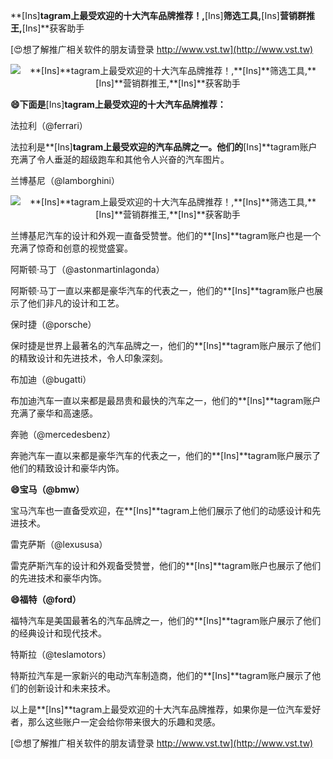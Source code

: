 **[Ins]**tagram上最受欢迎的十大汽车品牌推荐！,**[Ins]**筛选工具,**[Ins]**营销群推王,**[Ins]**获客助手

[😍想了解推广相关软件的朋友请登录 http://www.vst.tw](http://www.vst.tw)

 <center><img src="https://vst.tw/MP4/tuiguang/png/6.png" alt="**[Ins]**tagram上最受欢迎的十大汽车品牌推荐！,**[Ins]**筛选工具,**[Ins]**营销群推王,**[Ins]**获客助手"></center>

**😄下面是**[Ins]**tagram上最受欢迎的十大汽车品牌推荐：**

法拉利（@ferrari）

法拉利是**[Ins]**tagram上最受欢迎的汽车品牌之一。他们的**[Ins]**tagram账户充满了令人垂涎的超级跑车和其他令人兴奋的汽车图片。

兰博基尼（@lamborghini）

 <center><img src="https://vst.tw/MP4/tuiguang/png/3.png" alt="**[Ins]**tagram上最受欢迎的十大汽车品牌推荐！,**[Ins]**筛选工具,**[Ins]**营销群推王,**[Ins]**获客助手"></center>

兰博基尼汽车的设计和外观一直备受赞誉。他们的**[Ins]**tagram账户也是一个充满了惊奇和创意的视觉盛宴。

阿斯顿·马丁（@astonmartinlagonda）

阿斯顿·马丁一直以来都是豪华汽车的代表之一，他们的**[Ins]**tagram账户也展示了他们非凡的设计和工艺。

保时捷（@porsche）

保时捷是世界上最著名的汽车品牌之一，他们的**[Ins]**tagram账户展示了他们的精致设计和先进技术，令人印象深刻。

布加迪（@bugatti）

布加迪汽车一直以来都是最昂贵和最快的汽车之一，他们的**[Ins]**tagram账户充满了豪华和高速感。

奔驰（@mercedesbenz）

奔驰汽车一直以来都是豪华汽车的代表之一，他们的**[Ins]**tagram账户展示了他们的精致设计和豪华内饰。

**😄宝马（@bmw）**

宝马汽车也一直备受欢迎，在**[Ins]**tagram上他们展示了他们的动感设计和先进技术。

雷克萨斯（@lexususa）

雷克萨斯汽车的设计和外观备受赞誉，他们的**[Ins]**tagram账户也展示了他们的先进技术和豪华内饰。

**😄福特（@ford）**

福特汽车是美国最著名的汽车品牌之一，他们的**[Ins]**tagram账户展示了他们的经典设计和现代技术。

特斯拉（@teslamotors）

特斯拉汽车是一家新兴的电动汽车制造商，他们的**[Ins]**tagram账户展示了他们的创新设计和未来技术。

以上是**[Ins]**tagram上最受欢迎的十大汽车品牌推荐，如果你是一位汽车爱好者，那么这些账户一定会给你带来很大的乐趣和灵感。

[😍想了解推广相关软件的朋友请登录 http://www.vst.tw](http://www.vst.tw)



